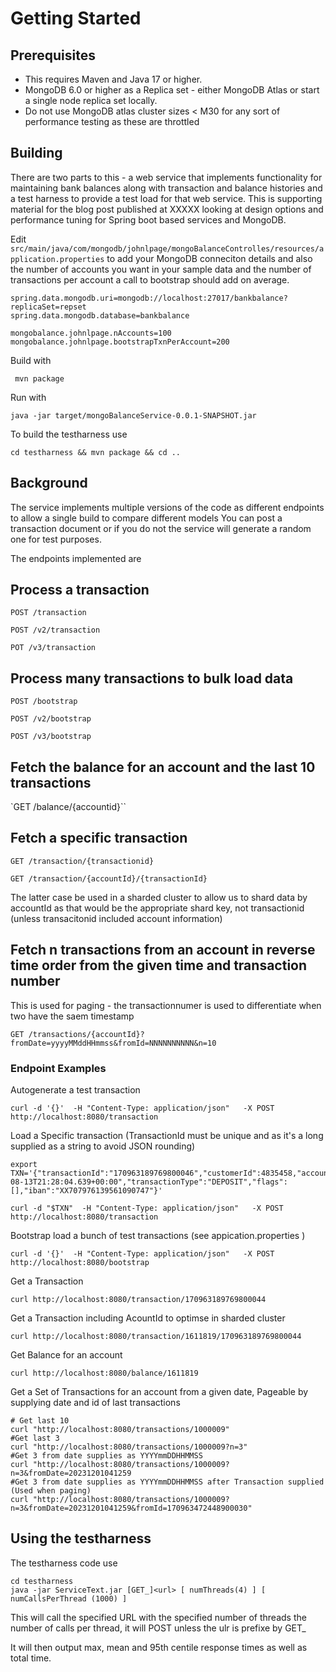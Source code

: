 # Getting Started

## Prerequisites

* This requires Maven and Java 17 or higher.
* MongoDB 6.0 or higher as a Replica set - either MongoDB Atlas or start a single node replica set locally.
* Do not use MongoDB atlas cluster sizes < M30 for any sort of performance testing as these are throttled

## Building

There are two parts to this - a web service that implements functionality for maintaining bank balances along with transaction and balance histories and a test harness to provide a test load for that web service. This is supporting material for the blog post published at XXXXX looking at design options and performance tuning for Spring boot based services and MongoDB.

Edit `src/main/java/com/mongodb/johnlpage/mongoBalanceControlles/resources/application.properties` to add your MongoDB conneciton details and also the number of accounts you want in your sample data and the number of transactions per account a call to bootstrap should add on average.
``` 
spring.data.mongodb.uri=mongodb://localhost:27017/bankbalance?replicaSet=repset
spring.data.mongodb.database=bankbalance

mongobalance.johnlpage.nAccounts=100
mongobalance.johnlpage.bootstrapTxnPerAccount=200
```

Build with 

```
 mvn package 
```

Run with 

```
java -jar target/mongoBalanceService-0.0.1-SNAPSHOT.jar
```

To build the testharness use

```
cd testharness && mvn package && cd ..
```

## Background

The service implements multiple versions of the code as different endpoints to allow a single build to compare different models
You can post a transaction document or if you do not the service will generate a random one for test purposes.

The endpoints implemented are

Process a transaction
-----------------

`POST /transaction`

`POST /v2/transaction`

`POT /v3/transaction`

Process many transactions to bulk load data
----------------------------------------

`POST /bootstrap`

`POST /v2/bootstrap`

`POST /v3/bootstrap`

Fetch the balance for an account and the last 10 transactions
---------------------------------------------------------------
`GET /balance/{accountid}``

Fetch a specific transaction
------------------------------

`GET /transaction/{transactionid}`

`GET /transaction/{accountId}/{transactionId}`

The latter case  be used in a sharded cluster to allow us to shard data by accountId as that would be 
the appropriate shard key, not transactionid (unless transacitonid included account information)

Fetch n transactions from an account in reverse time order from the given time and transaction number
--------------------

This is used for paging - the transactionnumer is used to differentiate when two have the saem timestamp

`GET /transactions/{accountId}?fromDate=yyyyMMddHHmmss&fromId=NNNNNNNNNN&n=10`


### Endpoint Examples

Autogenerate a test transaction

```
curl -d '{}'  -H "Content-Type: application/json"   -X POST http://localhost:8080/transaction
```

Load a Specific transaction (TransactionId must be unique and as it's a long supplied as a string to avoid JSON rounding)

```
export TXN='{"transactionId":"170963189769800046","customerId":4835458,"accountId":1611819,"reference":"","ammount":122.60,"transactionDate":"2016-08-13T21:28:04.639+00:00","transactionType":"DEPOSIT","flags":[],"iban":"XX707976139561090747"}'

curl -d "$TXN"  -H "Content-Type: application/json"   -X POST http://localhost:8080/transaction
```


Bootstrap load a bunch of test transactions (see appication.properties )

```
curl -d '{}'  -H "Content-Type: application/json"   -X POST http://localhost:8080/bootstrap
```



Get a Transaction

```
curl http://localhost:8080/transaction/170963189769800044
```

Get a Transaction including AcountId to optimse in sharded cluster


```
curl http://localhost:8080/transaction/1611819/170963189769800044
```

Get Balance for an account

```
curl http://localhost:8080/balance/1611819
```

Get a Set of Transactions for an account from a given date,
Pageable by supplying date and id of last transactions

```
# Get last 10
curl "http://localhost:8080/transactions/1000009"
#Get last 3
curl "http://localhost:8080/transactions/1000009?n=3"
#Get 3 from date supplies as YYYYmmDDHHMMSS
curl "http://localhost:8080/transactions/1000009?n=3&fromDate=20231201041259
#Get 3 from date supplies as YYYYmmDDHHMMSS after Transaction supplied (Used when paging)
curl "http://localhost:8080/transactions/1000009?n=3&fromDate=20231201041259&fromId=170963472448900030"
```

## Using the testharness

The testharness code use 

```
cd testharness
java -jar ServiceText.jar [GET_]<url> [ numThreads(4) ] [ numCallsPerThread (1000) ]
```

This will call the specified URL with the specified number of threads the number of calls per thread, it will POST unless the ulr is prefixe by GET_

It will then output max, mean and 95th centile response times as well as total time.

